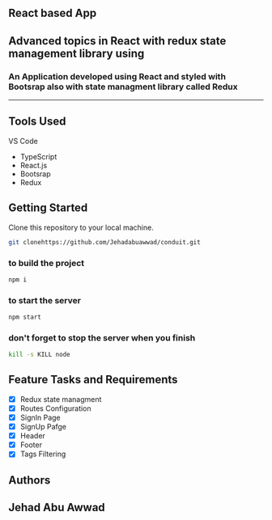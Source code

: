 ## React based App

## Advanced topics in React with redux state management library using

### An Application developed using React and styled with Bootsrap also with state managment library called Redux

---

## Tools Used

VS Code

- TypeScript
- React.js
- Bootsrap
- Redux

## Getting Started

Clone this repository to your local machine.

```bash
git clonehttps://github.com/Jehadabuawwad/conduit.git
```

### to build the project

```bash
npm i
```

### to start the server

```bash
npm start
```

### don't forget to stop the server when you finish

```bash
kill -s KILL node
```

## Feature Tasks and Requirements

- [x] Redux state managment
- [x] Routes Configuration
- [x] SignIn Page
- [x] SignUp Pafge
- [x] Header
- [x] Footer
- [x] Tags Filtering

## Authors

## Jehad Abu Awwad
